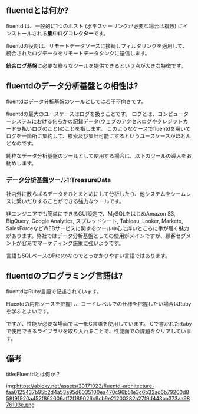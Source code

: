 




## fluentdとは何か?

fluentd は、一般的に1つのホスト (水平スケーリングが必要な場合は複数) にインストールされる**集中ログコレクター**です。

fluentdの役割は、リモートデータソースに接続しフィルタリングを適用して、統合されたログデータをリモートデータタンクに送信します。

**統合ログ基盤**に必要な様々なツールを提供できるという点が大きな特徴です。


## fluentdのデータ分析基盤との相性は?

fluentdはデータ分析基盤のツールとしては若干不向きです。

fluentdの最大のユースケースはログを扱うことです。
ログとは、コンピューターシステムにおける何らかの記録データ(ウェブのアクセスログやクレジットカード支払いログのこと)のことを指します。
このようなケースでfluentdを用いてログを一箇所に集約して、検索及び集計可能にするというユースケースがほとんどなのです。

純粋なデータ分析基盤のツールとして使用する場合は、以下のツールの導入をお勧めします。


### データ分析基盤ツール1:TreasureData

社内外に散らばるデータをひとまとめにして分析したり、他システムをシームレスに繋いだりすることができる強力なツールです。

非エンジニアでも簡単にできるGUI設定で、MySQLをはじめAmazon S3, BigQuery, Google Analytics, スプレッドシート, Tableau, Looker, Marketo, SalesForceなどWEBサービスに関するツール中心に痒いところに手が届く魅力があります。弊社ではデータ分析基盤としての使用がメインですが、顧客セグメントが容易でマーケティング施策に強いようです。

言語もSQLベースのPrestoなのでとっかかりやすい言語ではあります。




## fluentdのプログラミング言語は?

fluentdはRuby言語で記述されています。

Fluentdの内部ソースを把握し、コードレベルでの仕様を把握したい場合はRubyを学ぶとよいです。

ですが、性能が必要な場面では一部C言語を使用しています。
Cで書かれたRubyで使用できるライブラリを取り入れることで、性能面での課題をクリアしています。





## 備考

title:Fluentdとは何か？

img:https://abicky.net/assets/20171023/fluentd-architecture-faa0125437b95b2d4a53a95d6035100ea470c96b51e3c6b32ad6b79200d859f91920a452f862006aff2f189026c9cb9e21200282a27f9d443ba373aa9876103e.png



